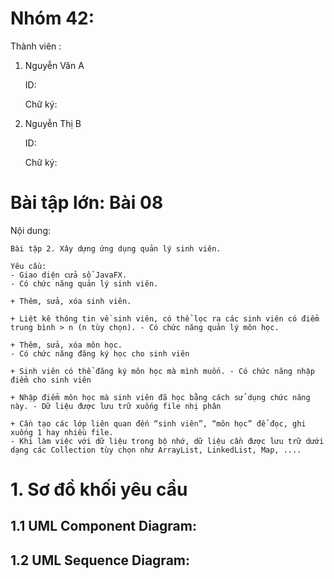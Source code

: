 # Nhóm 42: 
Thành viên : 

1. Nguyễn Văn A
  
   ID:

   Chữ ký:

4. Nguyễn Thị B
  
   ID:

   Chữ ký:

# Bài tập lớn: Bài 08
Nội dung: 
```
Bài tập 2. Xây dựng ứng dụng quản lý sinh viên.

Yêu cầu:
- Giao diện cửa sổ JavaFX.
- Có chức năng quản lý sinh viên.

+ Thêm, sửa, xóa sinh viên.

+ Liệt kê thông tin về sinh viên, có thể lọc ra các sinh viên có điểm trung bình > n (n tùy chọn). - Có chức năng quản lý môn học.

+ Thêm, sửa, xóa môn học.
- Có chức năng đăng ký học cho sinh viên

+ Sinh viên có thể đăng ký môn học mà mình muốn. - Có chức năng nhập điểm cho sinh viên

+ Nhập điểm môn học mà sinh viên đã học bằng cách sử dụng chức năng này. - Dữ liệu được lưu trữ xuống file nhị phân

+ Cần tạo các lớp liên quan đến “sinh viên”, “môn học” để đọc, ghi xuống 1 hay nhiều file.
- Khi làm việc với dữ liệu trong bộ nhớ, dữ liệu cần được lưu trữ dưới dạng các Collection tùy chọn như ArrayList, LinkedList, Map, ....
```
# 1. Sơ đồ khối yêu cầu
## 1.1 UML Component Diagram:
## 1.2 UML Sequence Diagram:

